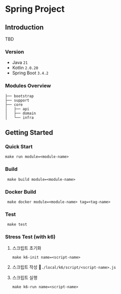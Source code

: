 # Spring Project

## Introduction

TBD

### Version

- Java `21`
- Kotlin `2.0.20`
- Spring Boot `3.4.2`

### Modules Overview

```
├── bootstrap
├── support
├── core
│   ├── api
│   ├── domain
│   └── infra
```

## Getting Started

### Quick Start

```shell
make run module=<module-name>
```

### Build

```shell
 make build module=<module-name>
```

### Docker Build

```shell
 make docker module=<module-name> tag=<tag-name>
```

### Test

```shell
 make test
```

### Stress Test (with k6)

1. 스크립트 초기화
    ```shell
    make k6-init name=<script-name>
    ```

2. 스크립트 작성 📍`./local/k6/script/<script-name>.js`

3. 스크립트 실행
    ```shell
    make k6-run name=<script-name>
    ```
